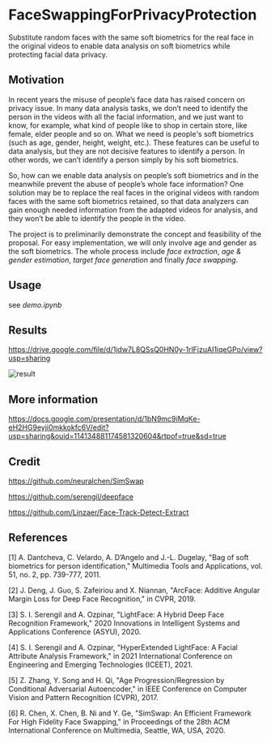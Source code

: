 # FaceSwappingForPrivacyProtection
Substitute random faces with the same soft biometrics for the real face in the original videos to enable data analysis on soft biometrics while protecting facial data privacy.

## Motivation
In recent years the misuse of people’s face data has raised concern on privacy issue.  In many data analysis tasks, we don’t need to identify the person in the videos with all the facial information, and we just want to know, for example, what kind of people like to shop in certain store, like female, elder people and so on. What we need is people's soft biometrics (such as age, gender, height, weight, etc.). These features can be useful to data analysis, but they are not decisive features to identify a person. In other words, we can’t identify a person simply by his soft biometrics.

So, how can we enable data analysis on people’s soft biometrics and in the meanwhile prevent the abuse of people’s whole face information? One solution may be to replace the real faces in the original videos with random faces with the same soft biometrics retained, so that data analyzers can gain enough needed information from the adapted videos for analysis, and they won’t be able to identify the people in the video. 

The project is to preliminarily demonstrate the concept and feasibility of the proposal. For easy implementation, we will only involve age and gender as the soft biometrics.  The whole process include *face extraction*, *age & gender estimation*, *target face generation* and finally *face swapping*.


## Usage

see *demo.ipynb*

## Results
https://drive.google.com/file/d/1jdw7L8QSsQ0HN0y-1rlFjzuAI1iqeGPo/view?usp=sharing

![result](https://user-images.githubusercontent.com/34649843/148908011-22956581-3ae2-47c3-bea4-45b96b856ffb.png)

## More information
https://docs.google.com/presentation/d/1bN9mc9iMqKe-eH2HG9eyji0mkkokfc6V/edit?usp=sharing&ouid=114134881174581320604&rtpof=true&sd=true


## Credit
https://github.com/neuralchen/SimSwap

https://github.com/serengil/deepface

https://github.com/Linzaer/Face-Track-Detect-Extract


## References
[1] A. Dantcheva, C. Velardo, A. D’Angelo and J.-L. Dugelay, "Bag of soft biometrics for person identification," Multimedia Tools and Applications, vol. 51, no. 2, pp. 739-777, 2011.

[2] J. Deng, J. Guo, S. Zafeiriou and X. Niannan, "ArcFace: Additive Angular Margin Loss for Deep Face Recognition," in CVPR, 2019. 

[3] S. I. Serengil and A. Ozpinar, "LightFace: A Hybrid Deep Face Recognition Framework," 2020 Innovations in Intelligent Systems and Applications Conference (ASYU), 2020.

[4] S. I. Serengil and A. Ozpinar, "HyperExtended LightFace: A Facial Attribute Analysis Framework," in 2021 International Conference on Engineering and Emerging Technologies (ICEET), 2021. 

[5] Z. Zhang, Y. Song and H. Qi, "Age Progression/Regression by Conditional Adversarial Autoencoder," in IEEE Conference on Computer Vision and Pattern Recognition (CVPR), 2017. 

[6] R. Chen, X. Chen, B. Ni and Y. Ge, "SimSwap: An Efficient Framework For High Fidelity Face Swapping," in Proceedings of the 28th ACM International Conference on Multimedia, Seattle, WA, USA, 2020. 
